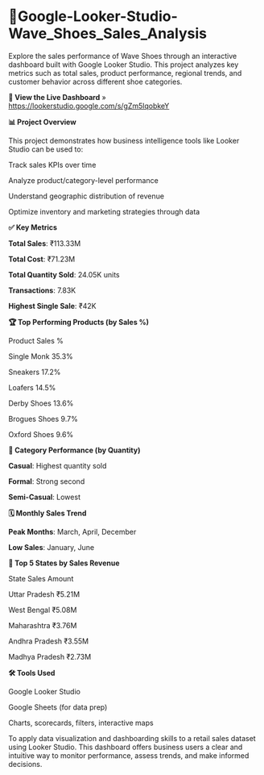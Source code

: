 # 👟Google-Looker-Studio-Wave_Shoes_Sales_Analysis

Explore the sales performance of Wave Shoes through an interactive dashboard built with Google Looker Studio. This project analyzes key metrics such as total sales, product performance, regional trends, and customer behavior across different shoe categories.

**🔗 View the Live Dashboard** » https://lookerstudio.google.com/s/gZm5lqobkeY


**📊 Project Overview**

This project demonstrates how business intelligence tools like Looker Studio can be used to:

Track sales KPIs over time

Analyze product/category-level performance

Understand geographic distribution of revenue

Optimize inventory and marketing strategies through data

**✅ Key Metrics**

**Total Sales**: ₹113.33M

**Total Cost**: ₹71.23M

**Total Quantity Sold**: 24.05K units

**Transactions**: 7.83K

**Highest Single Sale**: ₹42K

**🏆 Top Performing Products (by Sales %)**

Product                         	Sales %

Single Monk	                      35.3%

Sneakers                         	17.2%

Loafers	                          14.5%
     
Derby Shoes                     	13.6%

Brogues Shoes                    	9.7%

Oxford Shoes	                    9.6%

**🧾 Category Performance (by Quantity)**

**Casual**: Highest quantity sold

**Formal**: Strong second

**Semi-Casual**: Lowest

**🗓️ Monthly Sales Trend**

**Peak Months**: March, April, December

**Low Sales**: January, June

**📍 Top 5 States by Sales Revenue**

State	                              Sales Amount

Uttar Pradesh                       	₹5.21M

West Bengal                          	₹5.08M

Maharashtra                          	₹3.76M

Andhra Pradesh                      	₹3.55M
   
Madhya Pradesh	                      ₹2.73M

**🛠 Tools Used**

Google Looker Studio

Google Sheets (for data prep)

Charts, scorecards, filters, interactive maps



To apply data visualization and dashboarding skills to a retail sales dataset using Looker Studio. This dashboard offers business users a clear and intuitive way to monitor performance, assess trends, and make informed decisions.
